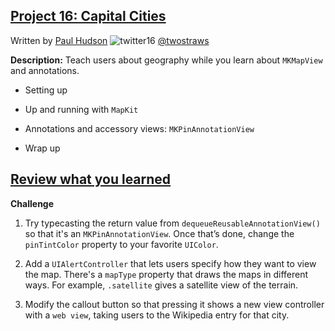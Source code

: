 ## [Project 16: Capital Cities](https://www.hackingwithswift.com/read/16/overview)
Written by [Paul Hudson](https://www.hackingwithswift.com/about)  ![twitter16](https://github.com/juliangyurov/PH-Project6a/assets/13259596/445c8ea0-65c4-4dba-8e1f-3f2750f0ef51)
  [@twostraws](https://twitter.com/twostraws)

**Description:** Teach users about geography while you learn about `MKMapView` and annotations.

- Setting up

- Up and running with `MapKit`

- Annotations and accessory views: `MKPinAnnotationView`

- Wrap up

## [Review what you learned](https://www.hackingwithswift.com/review/hws/project-16-capital-cities)

**Challenge**

1. Try typecasting the return value from `dequeueReusableAnnotationView()` so that it's an `MKPinAnnotationView`. Once that’s done, change the `pinTintColor` property to your favorite `UIColor`.

2. Add a `UIAlertController` that lets users specify how they want to view the map. There's a `mapType` property that draws the maps in different ways. For example, `.satellite` gives a satellite view of the terrain.

3. Modify the callout button so that pressing it shows a new view controller with a `web view`, taking users to the Wikipedia entry for that city.
